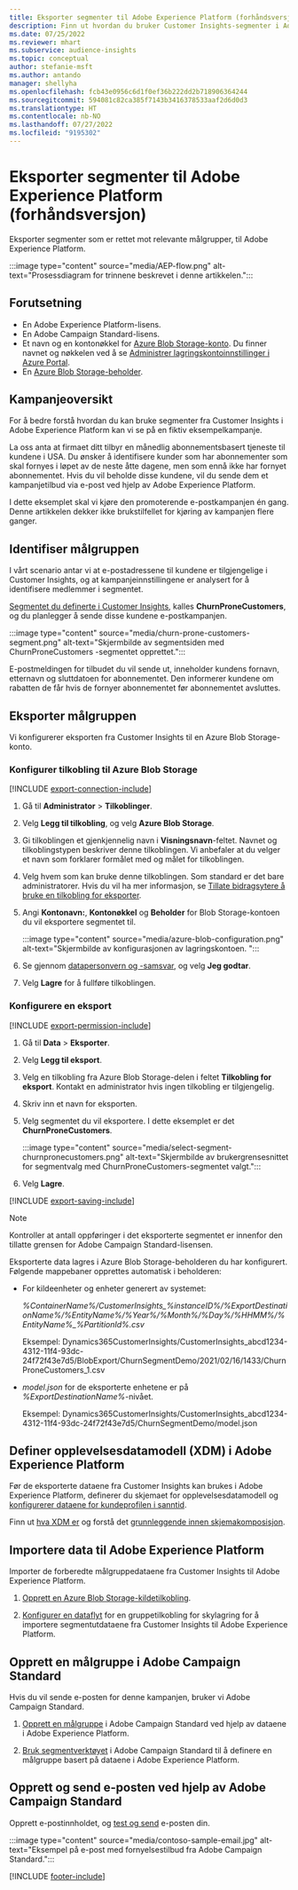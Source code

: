 ```yaml
---
title: Eksporter segmenter til Adobe Experience Platform (forhåndsversjon)
description: Finn ut hvordan du bruker Customer Insights-segmenter i Adobe Experience Platform.
ms.date: 07/25/2022
ms.reviewer: mhart
ms.subservice: audience-insights
ms.topic: conceptual
author: stefanie-msft
ms.author: antando
manager: shellyha
ms.openlocfilehash: fcb43e0956c6d1f0ef36b222dd2b718906364244
ms.sourcegitcommit: 594081c82ca385f7143b3416378533aaf2d6d0d3
ms.translationtype: HT
ms.contentlocale: nb-NO
ms.lasthandoff: 07/27/2022
ms.locfileid: "9195302"
---
```

# <a name="export-segments-to-adobe-experience-platform-preview"></a>Eksporter segmenter til Adobe Experience Platform (forhåndsversjon)

Eksporter segmenter som er rettet mot relevante målgrupper, til Adobe Experience Platform.

:::image type="content" source="media/AEP-flow.png" alt-text="Prosessdiagram for trinnene beskrevet i denne artikkelen.":::

## <a name="prerequisites"></a>Forutsetning

- En Adobe Experience Platform-lisens.
- En Adobe Campaign Standard-lisens.
- Et navn og en kontonøkkel for [Azure Blob Storage-konto](/azure/storage/blobs/create-data-lake-storage-account). Du finner navnet og nøkkelen ved å se [Administrer lagringskontoinnstillinger i Azure Portal](/azure/storage/common/storage-account-manage).
- En [Azure Blob Storage-beholder](/azure/storage/blobs/storage-quickstart-blobs-portal#create-a-container).

## <a name="campaign-overview"></a>Kampanjeoversikt

For å bedre forstå hvordan du kan bruke segmenter fra Customer Insights i Adobe Experience Platform kan vi se på en fiktiv eksempelkampanje.

La oss anta at firmaet ditt tilbyr en månedlig abonnementsbasert tjeneste til kundene i USA. Du ønsker å identifisere kunder som har abonnementer som skal fornyes i løpet av de neste åtte dagene, men som ennå ikke har fornyet abonnementet. Hvis du vil beholde disse kundene, vil du sende dem et kampanjetilbud via e-post ved hjelp av Adobe Experience Platform.

I dette eksemplet skal vi kjøre den promoterende e-postkampanjen én gang. Denne artikkelen dekker ikke brukstilfellet for kjøring av kampanjen flere ganger.

## <a name="identify-your-target-audience"></a>Identifiser målgruppen

I vårt scenario antar vi at e-postadressene til kundene er tilgjengelige i Customer Insights, og at kampanjeinnstillingene er analysert for å identifisere medlemmer i segmentet.

[Segmentet du definerte i Customer Insights](segments.md), kalles **ChurnProneCustomers**, og du planlegger å sende disse kundene e-postkampanjen.

:::image type="content" source="media/churn-prone-customers-segment.png" alt-text="Skjermbilde av segmentsiden med ChurnProneCustomers -segmentet opprettet.":::

E-postmeldingen for tilbudet du vil sende ut, inneholder kundens fornavn, etternavn og sluttdatoen for abonnementet. Den informerer kundene om rabatten de får hvis de fornyer abonnementet før abonnementet avsluttes.

## <a name="export-your-target-audience"></a>Eksporter målgruppen

Vi konfigurerer eksporten fra Customer Insights til en Azure Blob Storage-konto.

### <a name="set-up-connection-to-azure-blob-storage"></a>Konfigurer tilkobling til Azure Blob Storage

[!INCLUDE [export-connection-include](includes/export-connection-admn.md)]

1. Gå til **Administrator** > **Tilkoblinger**.

1. Velg **Legg til tilkobling**, og velg **Azure Blob Storage**.

1. Gi tilkoblingen et gjenkjennelig navn i **Visningsnavn**-feltet. Navnet og tilkoblingstypen beskriver denne tilkoblingen. Vi anbefaler at du velger et navn som forklarer formålet med og målet for tilkoblingen.

1. Velg hvem som kan bruke denne tilkoblingen. Som standard er det bare administratorer. Hvis du vil ha mer informasjon, se [Tillate bidragsytere å bruke en tilkobling for eksporter](connections.md#allow-contributors-to-use-a-connection-for-exports).

1. Angi **Kontonavn:**, **Kontonøkkel** og **Beholder** for Blob Storage-kontoen du vil eksportere segmentet til.  

   :::image type="content" source="media/azure-blob-configuration.png" alt-text="Skjermbilde av konfigurasjonen av lagringskontoen. ":::

1. Se gjennom [datapersonvern og -samsvar](connections.md#data-privacy-and-compliance), og velg **Jeg godtar**.

1. Velg **Lagre** for å fullføre tilkoblingen.

### <a name="configure-an-export"></a>Konfigurere en eksport

[!INCLUDE [export-permission-include](includes/export-permission.md)]

1. Gå til **Data** > **Eksporter**.

1. Velg **Legg til eksport**.

1. Velg en tilkobling fra Azure Blob Storage-delen i feltet **Tilkobling for eksport**. Kontakt en administrator hvis ingen tilkobling er tilgjengelig.

1. Skriv inn et navn for eksporten.

1. Velg segmentet du vil eksportere. I dette eksemplet er det **ChurnProneCustomers**.

   :::image type="content" source="media/select-segment-churnpronecustomers.png" alt-text="Skjermbilde av brukergrensesnittet for segmentvalg med ChurnProneCustomers-segmentet valgt.":::

1. Velg **Lagre**.

[!INCLUDE [export-saving-include](includes/export-saving.md)]

> [!NOTE]
> Kontroller at antall oppføringer i det eksporterte segmentet er innenfor den tillatte grensen for Adobe Campaign Standard-lisensen.

Eksporterte data lagres i Azure Blob Storage-beholderen du har konfigurert. Følgende mappebaner opprettes automatisk i beholderen:

- For kildeenheter og enheter generert av systemet:  

  *%ContainerName%/CustomerInsights_%instanceID%/%ExportDestinationName%/%EntityName%/%Year%/%Month%/%Day%/%HHMM%/%EntityName%_%PartitionId%.csv*

  Eksempel: Dynamics365CustomerInsights/CustomerInsights_abcd1234-4312-11f4-93dc-24f72f43e7d5/BlobExport/ChurnSegmentDemo/2021/02/16/1433/ChurnProneCustomers_1.csv

- *model.json* for de eksporterte enhetene er på *%ExportDestinationName%*-nivået.

  Eksempel: Dynamics365CustomerInsights/CustomerInsights_abcd1234-4312-11f4-93dc-24f72f43e7d5/ChurnSegmentDemo/model.json

## <a name="define-experience-data-model-xdm-in-adobe-experience-platform"></a>Definer opplevelsesdatamodell (XDM) i Adobe Experience Platform

Før de eksporterte dataene fra Customer Insights kan brukes i Adobe Experience Platform, definerer du skjemaet for opplevelsesdatamodell og [konfigurerer dataene for kundeprofilen i sanntid](https://experienceleague.adobe.com/docs/experience-platform/profile/tutorials/dataset-configuration.html#tutorials).

Finn ut [hva XDM er](https://experienceleague.adobe.com/docs/experience-platform/xdm/home.html) og forstå det [grunnleggende innen skjemakomposisjon](https://experienceleague.adobe.com/docs/experience-platform/xdm/schema/composition.html#schema).

## <a name="import-data-into-adobe-experience-platform"></a>Importere data til Adobe Experience Platform

Importer de forberedte målgruppedataene fra Customer Insights til Adobe Experience Platform.

1. [Opprett en Azure Blob Storage-kildetilkobling](https://experienceleague.adobe.com/docs/experience-platform/sources/ui-tutorials/create/cloud-storage/blob.html#getting-started).

1. [Konfigurer en dataflyt](https://experienceleague.adobe.com/docs/experience-platform/sources/ui-tutorials/dataflow/cloud-storage.html#ui-tutorials) for en gruppetilkobling for skylagring for å importere segmentutdataene fra Customer Insights til Adobe Experience Platform.

## <a name="create-an-audience-in-adobe-campaign-standard"></a>Opprett en målgruppe i Adobe Campaign Standard

Hvis du vil sende e-posten for denne kampanjen, bruker vi Adobe Campaign Standard.

1. [Opprett en målgruppe](https://experienceleague.adobe.com/docs/campaign-standard/using/profiles-and-audiences/get-started-profiles-and-audiences.html#permission) i Adobe Campaign Standard ved hjelp av dataene i Adobe Experience Platform.

1. [Bruk segmentverktøyet](https://experienceleague.adobe.com/docs/campaign-standard/using/integrating-with-adobe-cloud/adobe-experience-platform/audience-destinations/aep-using-segment-builder.html) i Adobe Campaign Standard til å definere en målgruppe basert på dataene i Adobe Experience Platform.

## <a name="create-and-send-the-email-using-adobe-campaign-standard"></a>Opprett og send e-posten ved hjelp av Adobe Campaign Standard

Opprett e-postinnholdet, og [test og send](https://experienceleague.adobe.com/docs/campaign-standard/using/testing-and-sending/get-started-sending-messages.html#preparing-and-testing-messages) e-posten din.

:::image type="content" source="media/contoso-sample-email.jpg" alt-text="Eksempel på e-post med fornyelsestilbud fra Adobe Campaign Standard.":::

[!INCLUDE [footer-include](includes/footer-banner.md)]
